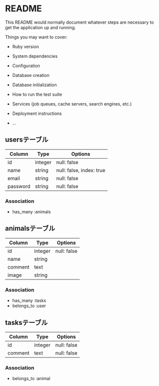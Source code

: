 # README

This README would normally document whatever steps are necessary to get the
application up and running.

Things you may want to cover:

* Ruby version

* System dependencies

* Configuration

* Database creation

* Database initialization

* How to run the test suite

* Services (job queues, cache servers, search engines, etc.)

* Deployment instructions

* ...


## usersテーブル

|Column|Type|Options|
|------|----|-------|
|id|integer|null: false|
|name|string|null: false, index: true|
|email|string|null: false|
|password|string|null: false|

### Association
- has_many :animals

## animalsテーブル

|Column|Type|Options|
|------|----|-------|
|id|integer|null: false|
|name|string||
|comment|text||
|image|string||

### Association
- has_many :tasks
- belongs_to :user

## tasksテーブル

|Column|Type|Options|
|------|----|-------|
|id|integer|null: false|
|comment|text|null: false|

### Association
- belongs_to :animal